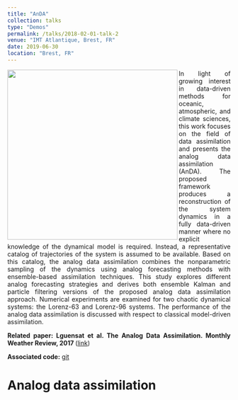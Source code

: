 ```yaml
---
title: "AnDA"
collection: talks
type: "Demos"
permalink: /talks/2018-02-01-talk-2
venue: "IMT Atlantique, Brest, FR"
date: 2019-06-30
location: "Brest, FR"
---
```


<div style="text-align: justify"> 
<img src="https://www.imt-atlantique.fr/sites/default/files/rfablet/anda.jpg" width="384" align ="left">
In light of growing interest in data-driven methods for oceanic, atmospheric, and climate sciences, this work focuses on the field of data assimilation and presents the analog data assimilation (AnDA). The proposed framework produces a reconstruction of the system dynamics in a fully data-driven manner where no explicit knowledge of the dynamical model is required. Instead, a representative catalog of trajectories of the system is assumed to be available. Based on this catalog, the analog data assimilation combines the nonparametric sampling of the dynamics using analog forecasting methods with ensemble-based assimilation techniques. This study explores different analog forecasting strategies and derives both ensemble Kalman and particle filtering versions of the proposed analog data assimilation approach. Numerical experiments are examined for two chaotic dynamical systems: the Lorenz-63 and Lorenz-96 systems. The performance of the analog data assimilation is discussed with respect to classical model-driven assimilation.

<!--![](https://www.imt-atlantique.fr/sites/default/files/rfablet/jmvi_roussea2019.jpg | width=100)-->

<!--![test](https://github.com/favicon.ico | width=48)-->

<strong>Related paper: Lguensat et al. The Analog Data Assimilation. Monthly Weather Review, 2017
</strong> (<a href="https://www.researchgate.net/publication/309742591_The_Analog_Data_Assimilation">link</a>)

<strong>Associated code:</strong>  <a href="https://github.com/ptandeo/AnDA">git</a>

</div>

Analog data assimilation
======


